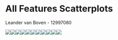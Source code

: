 All Features Scatterplots
================
Leander van Boven - 12997080

![](All_features_scatterplots_files/figure-gfm/unnamed-chunk-1-1.png)<!-- -->![](All_features_scatterplots_files/figure-gfm/unnamed-chunk-1-2.png)<!-- -->![](All_features_scatterplots_files/figure-gfm/unnamed-chunk-1-3.png)<!-- -->![](All_features_scatterplots_files/figure-gfm/unnamed-chunk-1-4.png)<!-- -->![](All_features_scatterplots_files/figure-gfm/unnamed-chunk-1-5.png)<!-- -->![](All_features_scatterplots_files/figure-gfm/unnamed-chunk-1-6.png)<!-- -->![](All_features_scatterplots_files/figure-gfm/unnamed-chunk-1-7.png)<!-- -->![](All_features_scatterplots_files/figure-gfm/unnamed-chunk-1-8.png)<!-- -->![](All_features_scatterplots_files/figure-gfm/unnamed-chunk-1-9.png)<!-- -->![](All_features_scatterplots_files/figure-gfm/unnamed-chunk-1-10.png)<!-- -->![](All_features_scatterplots_files/figure-gfm/unnamed-chunk-1-11.png)<!-- -->
